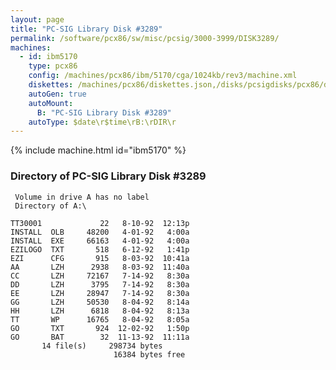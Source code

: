 ```yaml
---
layout: page
title: "PC-SIG Library Disk #3289"
permalink: /software/pcx86/sw/misc/pcsig/3000-3999/DISK3289/
machines:
  - id: ibm5170
    type: pcx86
    config: /machines/pcx86/ibm/5170/cga/1024kb/rev3/machine.xml
    diskettes: /machines/pcx86/diskettes.json,/disks/pcsigdisks/pcx86/diskettes.json
    autoGen: true
    autoMount:
      B: "PC-SIG Library Disk #3289"
    autoType: $date\r$time\rB:\rDIR\r
---
```


{% include machine.html id="ibm5170" %}

### Directory of PC-SIG Library Disk #3289

     Volume in drive A has no label
     Directory of A:\

    TT30001             22   8-10-92  12:13p
    INSTALL  OLB     48200   4-01-92   4:00a
    INSTALL  EXE     66163   4-01-92   4:00a
    EZILOGO  TXT       518   6-12-92   1:41p
    EZI      CFG       915   8-03-92  10:41a
    AA       LZH      2938   8-03-92  11:40a
    CC       LZH     72167   7-14-92   8:30a
    DD       LZH      3795   7-14-92   8:30a
    EE       LZH     28947   7-14-92   8:30a
    GG       LZH     50530   8-04-92   8:14a
    HH       LZH      6818   8-04-92   8:13a
    TT       WP      16765   8-04-92   8:05a
    GO       TXT       924  12-02-92   1:50p
    GO       BAT        32  11-13-92  11:11a
           14 file(s)     298734 bytes
                           16384 bytes free
